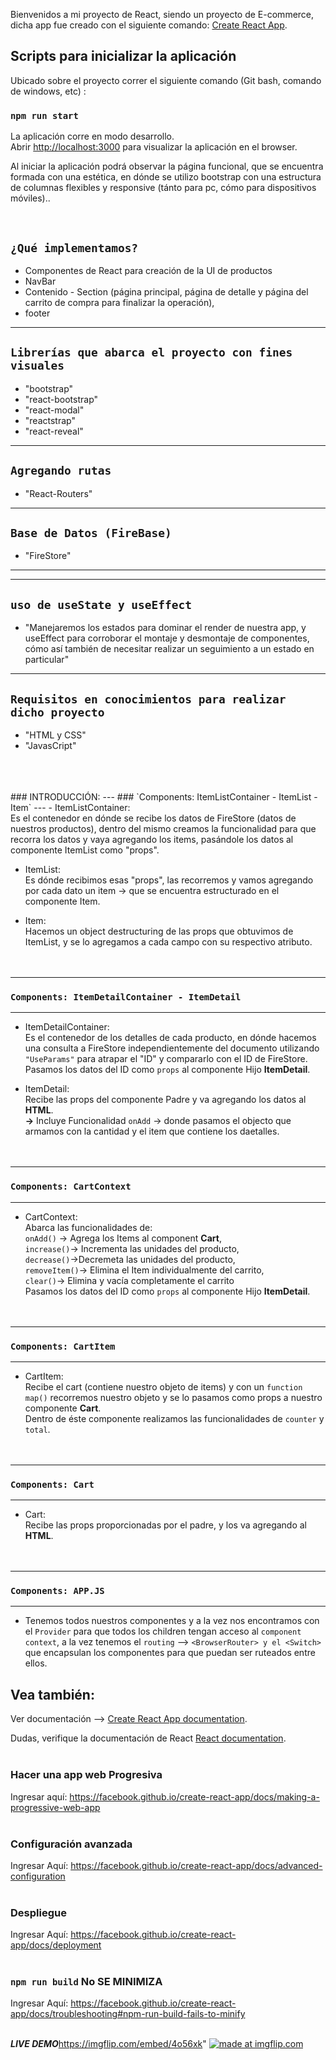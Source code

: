 Bienvenidos a mi proyecto de React, siendo un proyecto de E-commerce, dicha app fue creado con el siguiente comando: [Create React App](https://github.com/facebook/create-react-app).

## Scripts para inicializar la aplicación

Ubicado sobre el proyecto correr el siguiente comando (Git bash, comando de windows, etc) :

### `npm run start`

La aplicación corre en modo desarrollo.<br />
Abrir [http://localhost:3000](http://localhost:3000) para visualizar la aplicación en el browser.


Al iniciar la aplicación podrá observar la página funcional, que se encuentra formada con una estética, en dónde se utilizo bootstrap con una estructura de columnas flexibles y responsive (tánto para pc, cómo para dispositivos móviles)..

<br />


`¿Qué implementamos?`
<br />
---
- Componentes de React para creación de la UI de productos<br> 
- NavBar<br /> 
- Contenido - Section (página principal, página de detalle y página del carrito de compra para finalizar la operación), <br/>
- footer

---
`Librerías que abarca el proyecto con fines visuales`
<br />
---
- "bootstrap"
- "react-bootstrap"
- "react-modal"
- "reactstrap"
- "react-reveal"
---

`Agregando rutas`
<br />
---
- "React-Routers"

---

`Base de Datos (FireBase)`
<br />
---
- "FireStore"

---
---

`uso de useState y useEffect`
<br />
---
- "Manejaremos los estados para dominar el render de nuestra app, y useEffect para corroborar el montaje y desmontaje de componentes, cómo así también de necesitar realizar un seguimiento a un estado en particular"

---
`Requisitos en conocimientos para realizar dicho proyecto`
<br />
---
- "HTML y CSS"
- "JavasCript"
<br>
<br><br>
### INTRODUCCIÓN:
---
### `Components: ItemListContainer - ItemList - Item`
---
- ItemListContainer:<br> Es el contenedor en dónde se recibe los datos de FireStore (datos de nuestros productos), dentro del mismo creamos la funcionalidad para que recorra los datos y vaya agregando los items, pasándole los datos al componente ItemList como "props".<br />

- ItemList:<br> Es dónde recibimos esas "props", las recorremos y vamos agregando por cada dato un item -> que se encuentra estructurado en el componente Item.

- Item:<br> Hacemos un object destructuring de las props que obtuvimos de ItemList, y se lo agregamos a cada campo con su respectivo atributo.
<br><br><br>
---
### `Components: ItemDetailContainer - ItemDetail`
---
- ItemDetailContainer:<br> Es el contenedor de los detalles de cada producto, en dónde hacemos una consulta a FireStore independientemente del documento utilizando `"UseParams"` para atrapar el "ID" y compararlo con el ID de FireStore.<br/>
Pasamos los datos del ID como `props` al componente Hijo **ItemDetail**.

- ItemDetail:<br> Recibe las props del componente Padre y va agregando los datos al **HTML**.<br> **->** Incluye Funcionalidad `onAdd` -> donde pasamos el objecto que armamos con la cantidad y el item que contiene los daetalles.
<br><br><br>

---
### `Components: CartContext`
---
- CartContext:<br> Abarca las funcionalidades de:<br> `onAdd()` -> Agrega los Items al component **Cart**,<br> `increase()`-> Incrementa las unidades del producto,<br>`decrease()`->Decremeta las unidades del producto,<br>`removeItem()`-> Elimina el Item individualmente del carrito,<br>`clear()`-> Elimina y vacía completamente el carrito<br/>
Pasamos los datos del ID como `props` al componente Hijo **ItemDetail**.
<br><br><br>

---
### `Components: CartItem`
---
- CartItem:<br> Recibe el cart (contiene nuestro objeto de items) y con un `function map()` recorremos nuestro objeto y se lo pasamos como props a nuestro componente **Cart**.<br>
Dentro de éste componente realizamos las funcionalidades de `counter` y `total`.
<br><br><br>

---
### `Components: Cart`
---
- Cart:<br> Recibe las props proporcionadas por el padre, y los va agregando al **HTML**.
<br><br><br>
---
### `Components: APP.JS`
---
- Tenemos todos nuestros componentes y a la vez nos encontramos con el `Provider` para que todos los children tengan acceso al `component context`, a la vez tenemos el `routing` --> `<BrowserRouter> y el <Switch>` que encapsulan los componentes para que puedan ser ruteados entre ellos. 



## Vea también:
Ver documentación --> [Create React App documentation](https://facebook.github.io/create-react-app/docs/getting-started).

Dudas, verifique la documentación de React [React documentation](https://reactjs.org/).
<br><br>
### Hacer una app web Progresiva

Ingresar aquí: https://facebook.github.io/create-react-app/docs/making-a-progressive-web-app
<br><br>
### Configuración avanzada

Ingresar Aquí: https://facebook.github.io/create-react-app/docs/advanced-configuration
<br><br>
### Despliegue

Ingresar Aquí: https://facebook.github.io/create-react-app/docs/deployment
<br><br>
### `npm run build` No SE MINIMIZA

Ingresar Aquí: https://facebook.github.io/create-react-app/docs/troubleshooting#npm-run-build-fails-to-minify
<br><br>

***LIVE DEMO***https://imgflip.com/embed/4o56xk"
<a href="https://imgflip.com/gif/4o58dg"><img src="https://imgflip.com/gif/4o58dg" title="made at imgflip.com"/></a>
